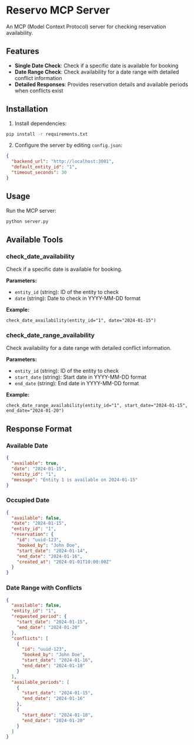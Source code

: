 # Reservo MCP Server

An MCP (Model Context Protocol) server for checking reservation availability.

## Features

- **Single Date Check**: Check if a specific date is available for booking
- **Date Range Check**: Check availability for a date range with detailed conflict information
- **Detailed Responses**: Provides reservation details and available periods when conflicts exist

## Installation

1. Install dependencies:
```bash
pip install -r requirements.txt
```

2. Configure the server by editing `config.json`:
```json
{
  "backend_url": "http://localhost:3001",
  "default_entity_id": "1",
  "timeout_seconds": 30
}
```

## Usage

Run the MCP server:
```bash
python server.py
```

## Available Tools

### check_date_availability
Check if a specific date is available for booking.

**Parameters:**
- `entity_id` (string): ID of the entity to check
- `date` (string): Date to check in YYYY-MM-DD format

**Example:**
```
check_date_availability(entity_id="1", date="2024-01-15")
```

### check_date_range_availability
Check availability for a date range with detailed conflict information.

**Parameters:**
- `entity_id` (string): ID of the entity to check
- `start_date` (string): Start date in YYYY-MM-DD format
- `end_date` (string): End date in YYYY-MM-DD format

**Example:**
```
check_date_range_availability(entity_id="1", start_date="2024-01-15", end_date="2024-01-20")
```

## Response Format

### Available Date
```json
{
  "available": true,
  "date": "2024-01-15",
  "entity_id": "1",
  "message": "Entity 1 is available on 2024-01-15"
}
```

### Occupied Date
```json
{
  "available": false,
  "date": "2024-01-15",
  "entity_id": "1",
  "reservation": {
    "id": "uuid-123",
    "booked_by": "John Doe",
    "start_date": "2024-01-14",
    "end_date": "2024-01-16",
    "created_at": "2024-01-01T10:00:00Z"
  }
}
```

### Date Range with Conflicts
```json
{
  "available": false,
  "entity_id": "1",
  "requested_period": {
    "start_date": "2024-01-15",
    "end_date": "2024-01-20"
  },
  "conflicts": [
    {
      "id": "uuid-123",
      "booked_by": "John Doe",
      "start_date": "2024-01-16",
      "end_date": "2024-01-18"
    }
  ],
  "available_periods": [
    {
      "start_date": "2024-01-15",
      "end_date": "2024-01-16"
    },
    {
      "start_date": "2024-01-18",
      "end_date": "2024-01-20"
    }
  ]
}
```
